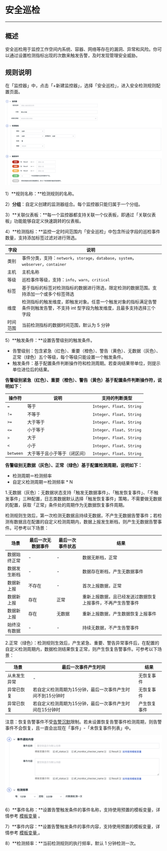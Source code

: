 # 安全巡检
---

## 概述

安全巡检用于监控工作空间内系统、容器、网络等存在的漏洞、异常和风险。你可以通过设置检测指标出现的次数来触发告警，及时发现管理安全威胁。

## 规则说明

在「监控器」中，点击「+新建监控器」，选择「安全巡检」，进入安全检测规则配置页面。

![](../img/6.monitor_8.png)

1）**规则名称：**检测规则的名称。

2）**分组**：自定义创建的监测器组合。每个监控器只能归属于一个分组。

3）**关联仪表板：**每一个监控器都支持关联一个仪表板，即通过「关联仪表板」功能能够自定义快速跳转的仪表板。

4）**检测指标：**监控一定时间范围内「安全巡检」中包含所设字段的巡检事件数量，支持添加标签过滤对进行筛选。

| 字段 | 说明 |
| --- | --- |
| 类别 | 事件分类，支持：`network`，`storage`，`database`，`system`，`webserver`，`container` |
| 主机 | 主机名称 |
| 等级 | 巡检事件等级，支持：`info`，`warn`，`critical` |
| 标签 | 基于指标的标签对检测指标的数据进行筛选，限定检测的数据范围。支持添加一个或多个标签筛选 |
| 维度 | 检测指标的触发维度，即触发对象。任意一个触发对象的指标满足告警条件则触发告警，不支持 int 型字段为触发维度，且最多支持选择三个字段 |
| 时间范围 | 当前检测指标的数据时间范围，默认为 5 分钟 |


5）**触发条件：**设置告警级别的触发条件。

- 告警级别：包含紧急（红色）、重要（橙色）、警告（黄色）、无数据（灰色）、正常（绿色）五个等级，每个等级只能设置一个触发条件。
- 触发条件：基于配置条件判断操作符和检测周期。若查询结果带单位，则提示单位进位后的结果。

**告警级别紧急（红色）、重要（橙色）、警告（黄色）基于配置条件判断操作符，说明如下：**

| 操作符 | 说明 | 支持的判断类型 |
| --- | --- | --- |
| `=` | 等于 | `Integer`、`Float`、`String` |
| `!=` | 不等于 | `Integer`、`Float`、`String` |
| `>=` | 大于等于 | `Integer`、`Float`、`String` |
| `<=` | 小于等于 | `Integer`、`Float`、`String` |
| `>` | 大于 | `Integer`、`Float`、`String` |
| `<` | 小于 | `Integer`、`Float`、`String` |
| `between` | 大于等于且小于等于（闭区间） | `Integer`、`Float`、`String` |


**告警级别无数据（灰色）、正常（绿色）基于配置检测周期，说明如下：**

- 检测周期＝检测频率
- 自定义检测周期＝检测频率 * N

1.无数据（灰色）：无数据状态支持「触发无数据事件」、「触发恢复事件」、「不触发事件」三种配置，日志类数据默认选择「触发恢复事件」策略，不需要做无数据的配置，获取「正常」条件处的周期作为无数据恢复事件周期。

检测规则生效后，第一次检测无数据且持续无数据，不产生无数据告警事件；若检测有数据且在配置的自定义检测周期内，数据上报发生断档，则产生无数据告警事件。可参考以下场景：

| 场景 | 最后一次无数据事件 | 最后一次事件状态 | 结果 |
| --- | --- | --- | --- |
| 数据始终正常 | - | - | 数据无断档，正常 |
| 数据发生断档 | - | - | 数据存在断档，产生无数据事件 |
| 数据新上报 | 不存在 | - | 首次上报数据，正常 |
| 数据新上报 | 存在 | 正常 | 重新上报数据，且已经发送过数据恢复上报事件，不再产生告警事件 |
| 数据新上报 | 存在 | 无数据 | 重新上报数据，产生数据恢复上报事件 |
| 始终没有数据 | - | - | 持续无数据，不产生告警事件 |


2.正常（绿色）：检测规则生效后，产生紧急、重要、警告异常事件后，在配置的自定义检测周期内，数据检测结果恢复正常，则产生恢复告警事件。可参考以下场景：

| 场景 | 最后一次事件产生时间 | 结果 |
| --- | --- | --- |
| 从未发生异常 | - | 无恢复事件 |
| 异常已恢复 | 若自定义检测周期为15分钟，最后一次事件产生时间不到15分钟时 | 无恢复事件 |
| 异常已恢复 | 若自定义检测周期为15分钟，最后一次事件产生时间在15分钟时 | 产生恢复事件 |

注意：恢复告警事件不受[告警沉默](../alert-setting.md)限制。若未设置恢复告警事件检测周期，则告警事件不会恢复，且一直会出现在「事件」-「未恢复事件列表」中。

![](../img/6.monitor_2.png)

6）**事件名称：**设置告警触发条件的事件名称，支持使用预置的模板变量，详情参考 [模板变量](../event-template.md) 。

7）**事件内容：**设置告警触发条件的事件内容，支持使用预置的模板变量，详情参考 [模板变量 ](../event-template.md)。

8）**检测频率：**当前检测规则的执行频率，默认 1 分钟检测一次。

